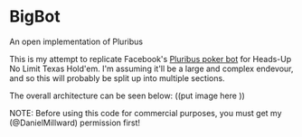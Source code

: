 # BigBot
An open implementation of Pluribus

This is my attempt to replicate Facebook's [Pluribus poker bot](https://ai.meta.com/blog/pluribus-first-ai-to-beat-pros-in-6-player-poker/) for Heads-Up No Limit Texas Hold'em. I'm assuming it'll be a large and complex endevour, and so this will probably be split up into multiple sections.

The overall architecture can be seen below:
((put image here ))



NOTE: Before using this code for commercial purposes, you must get my (@DanielMillward) permission first!
